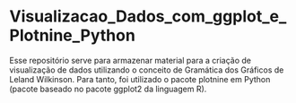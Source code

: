 # Visualizacao_Dados_com_ggplot_e_Plotnine_Python
Esse repositório serve para armazenar material para a criação de visualização de dados utilizando o conceito de Gramática dos Gráficos de Leland Wilkinson. Para tanto, foi utilizado o pacote plotnine em Python (pacote baseado no pacote ggplot2 da linguagem R).

